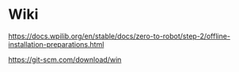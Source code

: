 # Wiki

https://docs.wpilib.org/en/stable/docs/zero-to-robot/step-2/offline-installation-preparations.html


https://git-scm.com/download/win
